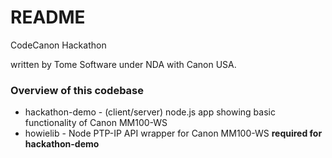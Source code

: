 # README #

CodeCanon Hackathon

written by Tome Software under NDA with Canon USA.

### Overview of this codebase ###

* hackathon-demo - (client/server) node.js app showing basic functionality of Canon MM100-WS
* howielib - Node PTP-IP API wrapper for Canon MM100-WS  **required for hackathon-demo**
